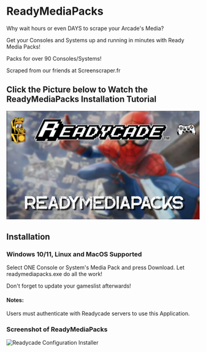 # ReadyMediaPacks

Why wait hours or even DAYS to scrape your Arcade's Media?

Get your Consoles and Systems up and running in minutes with Ready Media Packs!

Packs for over 90 Consoles/Systems!

Scraped from our friends at Screenscraper.fr

## Click the Picture below to Watch the ReadyMediaPacks Installation Tutorial
[![EZ Media Packs](EZ_Media_Pack.jpg)](https://readycade.com/2023/11/02/readycade-media-pack-installer-1-0-tutorial/)

## Installation

### Windows 10/11, Linux and MacOS Supported

Select ONE Console or System's Media Pack and press Download. Let readymediapacks.exe do all the work!

Don't forget to update your gameslist afterwards!

#### Notes:
Users must authenticate with Readycade servers to use this Application.

### Screenshot of ReadyMediaPacks
![Readycade Configuration Installer](https://github.com/readycade/readycade_media/blob/master/readycade_mediapacks.PNG)
